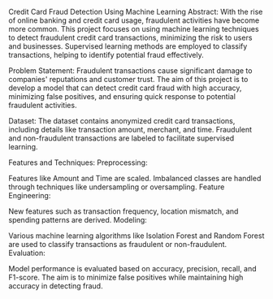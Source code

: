 Credit Card Fraud Detection Using Machine Learning
Abstract:
With the rise of online banking and credit card usage, fraudulent activities have become more common. This project focuses on using machine learning techniques to detect fraudulent credit card transactions, minimizing the risk to users and businesses. Supervised learning methods are employed to classify transactions, helping to identify potential fraud effectively.

Problem Statement:
Fraudulent transactions cause significant damage to companies' reputations and customer trust. The aim of this project is to develop a model that can detect credit card fraud with high accuracy, minimizing false positives, and ensuring quick response to potential fraudulent activities.

Dataset:
The dataset contains anonymized credit card transactions, including details like transaction amount, merchant, and time. Fraudulent and non-fraudulent transactions are labeled to facilitate supervised learning.

Features and Techniques:
Preprocessing:

Features like Amount and Time are scaled.
Imbalanced classes are handled through techniques like undersampling or oversampling.
Feature Engineering:

New features such as transaction frequency, location mismatch, and spending patterns are derived.
Modeling:

Various machine learning algorithms like Isolation Forest and Random Forest are used to classify transactions as fraudulent or non-fraudulent.
Evaluation:

Model performance is evaluated based on accuracy, precision, recall, and F1-score.
The aim is to minimize false positives while maintaining high accuracy in detecting fraud.
